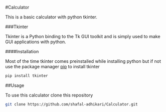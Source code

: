 #Calculator

This is a basic calculator with python tkinter.

###Tkinter

Tkinter is a Python binding to the Tk GUI toolkit and is simply used to make GUI applications with python.

####Installation

Most of the time tkinter comes preinstalled while installing python but if not use the package manager [pip](https://pypi.org/project/pip/) to install tkinter

```bash
pip install tkinter
```

##Usage

To use this calculator clone this repository
```bash
git clone https://github.com/shafal-adhikari/Calculator.git

```
